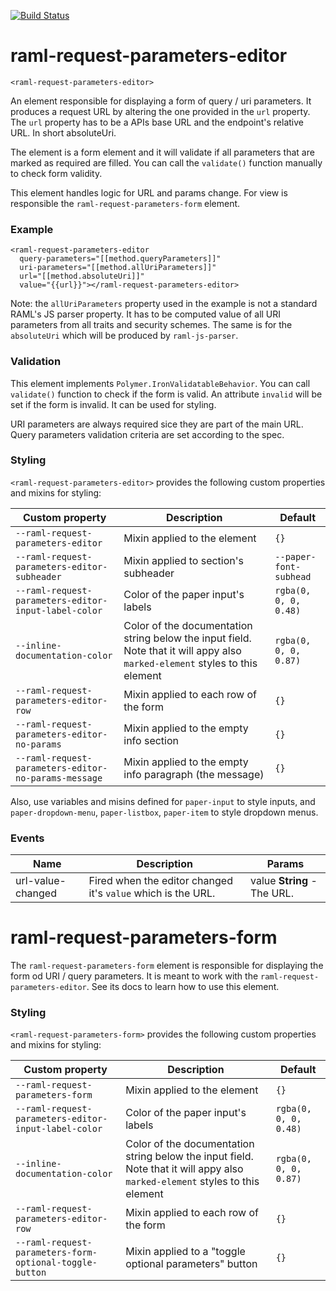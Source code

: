[![Build Status](https://travis-ci.org/advanced-rest-client/raml-request-parameters-editor.svg?branch=stage)](https://travis-ci.org/advanced-rest-client/raml-request-parameters-editor)  

# raml-request-parameters-editor

`<raml-request-parameters-editor>`

An element responsible for displaying a form of query / uri parameters. It produces a request URL
by altering the one provided in the `url` property. The `url` property has to be a APIs base URL
and the endpoint's relative URL. In short absoluteUri.

The element is a form element and it will validate if all parameters that are marked as required
are filled. You can call the `validate()` function manually to check form validity.

This element handles logic for URL and params change. For view is responsible the
`raml-request-parameters-form` element.

### Example
```
<raml-request-parameters-editor
  query-parameters="[[method.queryParameters]]"
  uri-parameters="[[method.allUriParameters]]"
  url="[[method.absoluteUri]]"
  value="{{url}}"></raml-request-parameters-editor>
```

Note: the `allUriParameters` property used in the example is not a standard RAML's JS parser
property. It has to be computed value of all URI parameters from all traits and security schemes.
The same is for the `absoluteUri` which will be produced by `raml-js-parser`.

### Validation
This element implements `Polymer.IronValidatableBehavior`. You can call `validate()` function
to check if the form is valid. An attribute `invalid` will be set if the form is invalid. It can be
used for styling.

URI parameters are always required sice they are part of the main URL.
Query parameters validation criteria are set according to the spec.

### Styling
`<raml-request-parameters-editor>` provides the following custom properties and mixins for styling:

Custom property | Description | Default
----------------|-------------|----------
`--raml-request-parameters-editor` | Mixin applied to the element | `{}`
`--raml-request-parameters-editor-subheader` | Mixin applied to section's subheader | `--paper-font-subhead`
`--raml-request-parameters-editor-input-label-color` | Color of the paper input's labels | `rgba(0, 0, 0, 0.48)`
`--inline-documentation-color` | Color of the documentation string below the input field. Note that it will appy also `marked-element` styles to this element | `rgba(0, 0, 0, 0.87)`
`--raml-request-parameters-editor-row` | Mixin applied to each row of the form | `{}`
`--raml-request-parameters-editor-no-params` | Mixin applied to the empty info section | `{}`
`--raml-request-parameters-editor-no-params-message` | Mixin applied to the empty info paragraph (the message) | `{}`

Also, use variables and misins defined for `paper-input` to style inputs, and
`paper-dropdown-menu`, `paper-listbox`, `paper-item` to style dropdown menus.



### Events
| Name | Description | Params |
| --- | --- | --- |
| url-value-changed | Fired when the editor changed it's `value` which is the URL. | value **String** - The URL. |
# raml-request-parameters-form

The `raml-request-parameters-form` element is responsible for displaying the form od URI / query
parameters. It is meant to work with the `raml-request-parameters-editor`. See its docs to
learn how to use this element.

### Styling
`<raml-request-parameters-form>` provides the following custom properties and mixins for styling:

Custom property | Description | Default
----------------|-------------|----------
`--raml-request-parameters-form` | Mixin applied to the element | `{}`
`--raml-request-parameters-editor-input-label-color` | Color of the paper input's labels | `rgba(0, 0, 0, 0.48)`
`--inline-documentation-color` | Color of the documentation string below the input field. Note that it will appy also `marked-element` styles to this element | `rgba(0, 0, 0, 0.87)`
`--raml-request-parameters-editor-row` | Mixin applied to each row of the form | `{}`
`--raml-request-parameters-form-optional-toggle-button` | Mixin applied to a "toggle optional parameters" button | `{}`

